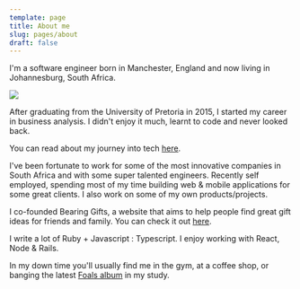 ```yaml
---
template: page
title: About me
slug: pages/about
draft: false
---
```

I'm a software engineer born in Manchester, England and now living in Johannesburg, South Africa.

![](/media/matt.jpeg)

After graduating from the University of Pretoria in 2015, I started my career in business analysis. I didn't enjoy it much, learnt to code and never looked back.

You can read about my journey into tech [here](https://www.offerzen.com/blog/taking-the-leap-business-analyst-turns-developer).

I've been fortunate to work for some of the most innovative companies in South Africa and with some super talented engineers.
Recently self employed, spending most of my time building web & mobile applications for some great clients. I also work on some of my own products/projects.

I co-founded Bearing Gifts, a website that aims to help people find great gift ideas for friends and family. You can check it out [here](https://bearinggifts.com.au).

I write a lot of Ruby + Javascript : Typescript. I enjoy working with React, Node & Rails.

In my down time you'll usually find me in the gym, at a coffee shop, or banging the latest [Foals album](https://www.foals.co.uk/) in my study.
